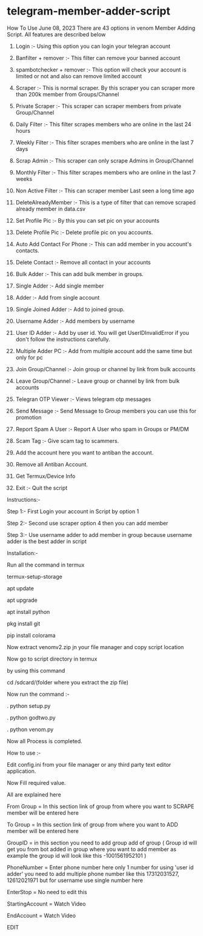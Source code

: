 # telegram-member-adder-script
How To Use
June 08, 2023
There are 43 options in venom Member Adding Script. All features are described below



1. Login :- Using this option you can login your telegran account

2. Banfilter + remover :- This filter can remove your banned account

3. spambotchecker + remover :- This option will check your account is limited or not and also can remove limited account

4. Scraper :- This is normal scraper. By this scraper you can scraper more than 200k member from Groups/Channel

5. Private Scraper :- This scraper can scraper members from private Group/Channel

6. Daily Filter :- This filter scrapes members who are online in the last 24 hours 

7. Weekly Filter :- This filter scrapes members who are online in the last 7 days 

8. Scrap Admin :- This scraper can only scrape Admins in Group/Channel

9. Monthly Filter :- This filter scrapes members who are online in the last 7 weeks 

10. Non Active Filter :- This can scraper member Last seen a long time ago

11. DeleteAlreadyMember :- This is a type of filter that can remove scraped already member in data.csv

12. Set Profile Pic :- By this you can set pic on your accounts

13. Delete Profile Pic :- Delete profile pic on you accounts.

14. Auto Add Contact For Phone :- This can add member in you account's contacts.

15. Delete Contact :- Remove all contact in your accounts

16. Bulk Adder :- This can add bulk member in groups.

17. Single Adder :- Add single member

18. Adder :- Add from single account

19. Single Joined Adder :- Add to joined group.

20. Username Adder :- Add members by username

21. User ID Adder :- Add by user id. You will get UserIDInvalidError if you don't follow the instructions carefully.

22. Multiple Adder PC :- Add from multiple account add the same time but only for pc

23. Join Group/Channel :- Join group or channel by link from bulk accounts

24. Leave Group/Channel :- Leave group or channel by link from bulk accounts

25. Telegran OTP Viewer :- Views telegram otp messages

26. Send Message :- Send Message to Group members you can use this for promotion

27. Report Spam A User :- Report A User who spam in Groups or PM/DM

28. Scam Tag :- Give scam tag to scammers.

29. Add the account here you want to antiban the account.

30. Remove all Antiban Account.

31. Get Termux/Device Info

32. Exit :- Quit the script



Instructions:-



Step 1:- First Login your account in Script by option 1

Step 2:- Second use scraper option 4 then you can add member

Step 3:- Use username adder to add member in group because username adder is the best adder in script



Installation:-



Run all the command in termux



termux-setup-storage

apt update

apt upgrade

apt install python

pkg install git

pip install colorama



Now extract venomv2.zip jn your file manager and copy script location



Now go to script directory in termux

by using this command



cd /sdcard/(folder where you extract the zip file)



Now run the command :-



. python setup.py

. python godtwo.py

. python venom.py



Now all Process is completed.





How to use :-



Edit config.ini from your file manager or any third party text editor application.



Now Fill required value.



All are explained here



From Group = In this section link of group from where you want to SCRAPE member will be entered here

To Group = In this section link of group from where you want to ADD member will be entered here

GroupID = in this section you need to add group add of group ( Group id will get you from bot added in group where you want to add member as example the group id will look like this -1001561952101 )

PhoneNumber = Enter phone number here only 1 number for using 'user id adder' you need to add multiple phone number like this 17312031527, 12612021971 but for username use single number here

EnterStop = No need to edit this

StartingAccount = Watch Video

EndAccount = Watch Video


EDIT
